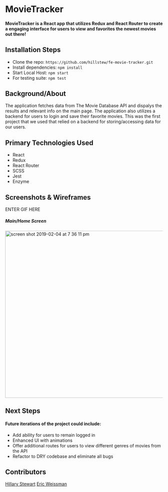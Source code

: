 # MovieTracker
#### MovieTracker is a React app that utilizes Redux and React Router to create a engaging interface for users to view and favorites the newest movies out there! 

## Installation Steps
- Clone the repo: ```https://github.com/hillstew/fe-movie-tracker.git```
- Install dependencies: ```npm install```
- Start Local Host: ```npm start```
- For testing suite: ```npm test```

## Background/About
The application fetches data from The Movie Database API and dispalys the results and relevant info on the main page. The application also utilizes a backend for users to login and save their favorite movies. This was the first project that we used that relied on a backend for storing/accessing data for our users.

## Primary Technologies Used
- React
- Redux
- React Router
- SCSS
- Jest
- Enzyme

## Screenshots & Wireframes
ENTER GIF HERE

##### Main/Home Screen
<img width="533" alt="screen shot 2019-02-04 at 7 36 11 pm" src="https://user-images.githubusercontent.com/20710327/52250250-2d417680-28b4-11e9-950b-922f992bf938.png">


## Next Steps
#### Future iterations of the project could include:
- Add ability for users to remain logged in
- Enhanced UI with animations
- Offer additional routes for users to view different genres of movies from the API
- Refactor to DRY codebase and eliminate all bugs

## Contributors
[Hillary Stewart](https://github.com/hillstew)
[Eric Weissman](https://github.com/ericweissman)
